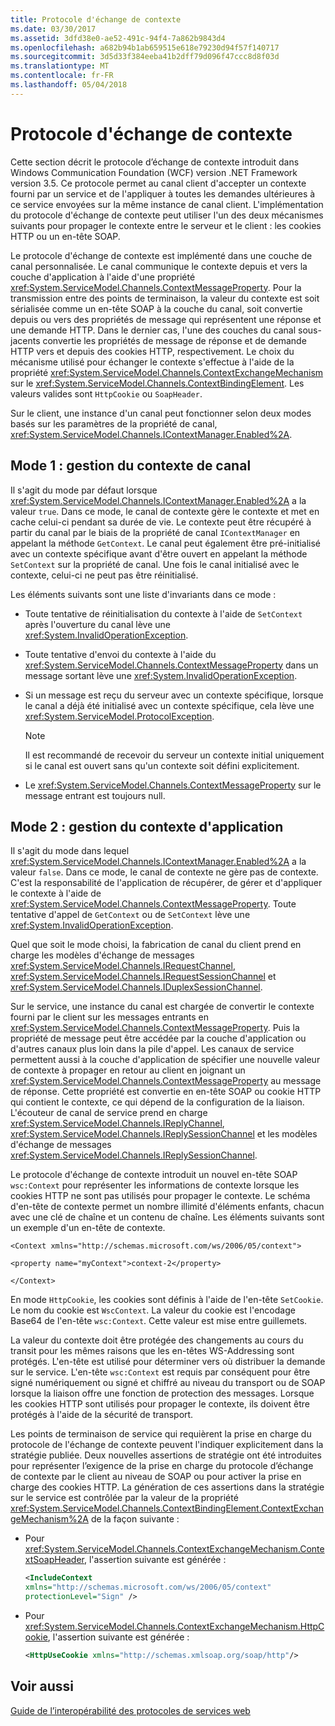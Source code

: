 ```yaml
---
title: Protocole d'échange de contexte
ms.date: 03/30/2017
ms.assetid: 3dfd38e0-ae52-491c-94f4-7a862b9843d4
ms.openlocfilehash: a682b94b1ab659515e618e79230d94f57f140717
ms.sourcegitcommit: 3d5d33f384eeba41b2dff79d096f47ccc8d8f03d
ms.translationtype: MT
ms.contentlocale: fr-FR
ms.lasthandoff: 05/04/2018
---
```

# <a name="context-exchange-protocol"></a>Protocole d'échange de contexte
Cette section décrit le protocole d’échange de contexte introduit dans Windows Communication Foundation (WCF) version .NET Framework version 3.5. Ce protocole permet au canal client d'accepter un contexte fourni par un service et de l'appliquer à toutes les demandes ultérieures à ce service envoyées sur la même instance de canal client. L'implémentation du protocole d'échange de contexte peut utiliser l'un des deux mécanismes suivants pour propager le contexte entre le serveur et le client : les cookies HTTP ou un en-tête SOAP.  
  
 Le protocole d'échange de contexte est implémenté dans une couche de canal personnalisée. Le canal communique le contexte depuis et vers la couche d'application à l'aide d'une propriété <xref:System.ServiceModel.Channels.ContextMessageProperty>. Pour la transmission entre des points de terminaison, la valeur du contexte est soit sérialisée comme un en-tête SOAP à la couche du canal, soit convertie depuis ou vers des propriétés de message qui représentent une réponse et une demande HTTP. Dans le dernier cas, l'une des couches du canal sous-jacents convertie les propriétés de message de réponse et de demande HTTP vers et depuis des cookies HTTP, respectivement. Le choix du mécanisme utilisé pour échanger le contexte s'effectue à l'aide de la propriété <xref:System.ServiceModel.Channels.ContextExchangeMechanism> sur le <xref:System.ServiceModel.Channels.ContextBindingElement>. Les valeurs valides sont `HttpCookie` ou `SoapHeader`.  
  
 Sur le client, une instance d'un canal peut fonctionner selon deux modes basés sur les paramètres de la propriété de canal, <xref:System.ServiceModel.Channels.IContextManager.Enabled%2A>.  
  
## <a name="mode-1-channel-context-management"></a>Mode 1 : gestion du contexte de canal  
 Il s'agit du mode par défaut lorsque <xref:System.ServiceModel.Channels.IContextManager.Enabled%2A> a la valeur `true`. Dans ce mode, le canal de contexte gère le contexte et met en cache celui-ci pendant sa durée de vie. Le contexte peut être récupéré à partir du canal par le biais de la propriété de canal `IContextManager` en appelant la méthode `GetContext`. Le canal peut également être pré-initialisé avec un contexte spécifique avant d'être ouvert en appelant la méthode `SetContext` sur la propriété de canal. Une fois le canal initialisé avec le contexte, celui-ci ne peut pas être réinitialisé.  
  
 Les éléments suivants sont une liste d'invariants dans ce mode :  
  
-   Toute tentative de réinitialisation du contexte à l'aide de `SetContext` après l'ouverture du canal lève une <xref:System.InvalidOperationException>.  
  
-   Toute tentative d'envoi du contexte à l'aide du <xref:System.ServiceModel.Channels.ContextMessageProperty> dans un message sortant lève une <xref:System.InvalidOperationException>.  
  
-   Si un message est reçu du serveur avec un contexte spécifique, lorsque le canal a déjà été initialisé avec un contexte spécifique, cela lève une <xref:System.ServiceModel.ProtocolException>.  
  
    > [!NOTE]
    >  Il est recommandé de recevoir du serveur un contexte initial uniquement si le canal est ouvert sans qu'un contexte soit défini explicitement.  
  
-   Le <xref:System.ServiceModel.Channels.ContextMessageProperty> sur le message entrant est toujours null.  
  
## <a name="mode-2-application-context-management"></a>Mode 2 : gestion du contexte d'application  
 Il s'agit du mode dans lequel <xref:System.ServiceModel.Channels.IContextManager.Enabled%2A> a la valeur `false`. Dans ce mode, le canal de contexte ne gère pas de contexte. C'est la responsabilité de l'application de récupérer, de gérer et d'appliquer le contexte à l'aide de <xref:System.ServiceModel.Channels.ContextMessageProperty>. Toute tentative d'appel de `GetContext` ou de `SetContext` lève une <xref:System.InvalidOperationException>.  
  
 Quel que soit le mode choisi, la fabrication de canal du client prend en charge les modèles d'échange de messages <xref:System.ServiceModel.Channels.IRequestChannel>, <xref:System.ServiceModel.Channels.IRequestSessionChannel> et <xref:System.ServiceModel.Channels.IDuplexSessionChannel>.  
  
 Sur le service, une instance du canal est chargée de convertir le contexte fourni par le client sur les messages entrants en <xref:System.ServiceModel.Channels.ContextMessageProperty>. Puis la propriété de message peut être accédée par la couche d'application ou d'autres canaux plus loin dans la pile d'appel. Les canaux de service permettent aussi à la couche d'application de spécifier une nouvelle valeur de contexte à propager en retour au client en joignant un <xref:System.ServiceModel.Channels.ContextMessageProperty> au message de réponse. Cette propriété est convertie en en-tête SOAP ou cookie HTTP qui contient le contexte, ce qui dépend de la configuration de la liaison. L'écouteur de canal de service prend en charge <xref:System.ServiceModel.Channels.IReplyChannel>, <xref:System.ServiceModel.Channels.IReplySessionChannel> et les modèles d'échange de messages <xref:System.ServiceModel.Channels.IReplySessionChannel>.  
  
 Le protocole d'échange de contexte introduit un nouvel en-tête SOAP `wsc:Context` pour représenter les informations de contexte lorsque les cookies HTTP ne sont pas utilisés pour propager le contexte. Le schéma d'en-tête de contexte permet un nombre illimité d'éléments enfants, chacun avec une clé de chaîne et un contenu de chaîne. Les éléments suivants sont un exemple d'un en-tête de contexte.  
  
 `<Context xmlns="http://schemas.microsoft.com/ws/2006/05/context">`  
  
 `<property name="myContext">context-2</property>`  
  
 `</Context>`  
  
 En mode `HttpCookie`, les cookies sont définis à l'aide de l'en-tête `SetCookie`. Le nom du cookie est `WscContext`. La valeur du cookie est l'encodage Base64 de l'en-tête `wsc:Context`. Cette valeur est mise entre guillemets.  
  
 La valeur du contexte doit être protégée des changements au cours du transit pour les mêmes raisons  que les en-têtes WS-Addressing sont protégés. L'en-tête est utilisé pour déterminer vers où distribuer la demande sur le service. L'en-tête `wsc:Context` est requis par conséquent pour être signé numériquement ou signé et chiffré au niveau du transport ou de SOAP lorsque la liaison offre une fonction de protection des messages. Lorsque les cookies HTTP sont utilisés pour propager le contexte, ils doivent être protégés à l'aide de la sécurité de transport.  
  
 Les points de terminaison de service qui requièrent la prise en charge du protocole de l'échange de contexte peuvent l'indiquer explicitement dans la stratégie publiée. Deux nouvelles assertions de stratégie ont été introduites pour représenter l’exigence de la prise en charge du protocole d’échange de contexte par le client au niveau de SOAP ou pour activer la prise en charge des cookies HTTP. La génération de ces assertions dans la stratégie sur le service est contrôlée par la valeur de la propriété <xref:System.ServiceModel.Channels.ContextBindingElement.ContextExchangeMechanism%2A> de la façon suivante :  
  
-   Pour <xref:System.ServiceModel.Channels.ContextExchangeMechanism.ContextSoapHeader>, l'assertion suivante est générée :  
  
    ```xml  
    <IncludeContext   
    xmlns="http://schemas.microsoft.com/ws/2006/05/context"  
    protectionLevel="Sign" />  
    ```  
  
-   Pour <xref:System.ServiceModel.Channels.ContextExchangeMechanism.HttpCookie>, l'assertion suivante est générée :  
  
    ```xml  
    <HttpUseCookie xmlns="http://schemas.xmlsoap.org/soap/http"/>  
    ```  
  
## <a name="see-also"></a>Voir aussi  
 [Guide de l’interopérabilité des protocoles de services web](../../../../docs/framework/wcf/feature-details/web-services-protocols-interoperability-guide.md)
